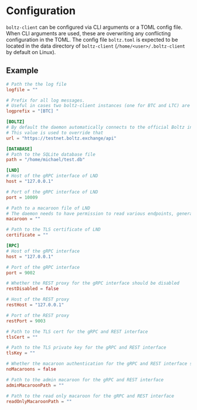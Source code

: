# Configuration

`boltz-client` can be configured via CLI arguments or a TOML config file. When CLI arguments are used, these are overwriting any conflicting configuration in the TOML. The config file `boltz.toml` is expected to be located in the data directory of `boltz-client` (`/home/<user>/.boltz-client` by default on Linux).

## Example

```toml
# Path the the log file
logfile = ""

# Prefix for all log messages.
# Useful in cases two boltz-client instances (one for BTC and LTC) are running in a single Docker container
logprefix = "[BTC] "

[BOLTZ]
# By default the daemon automatically connects to the official Boltz instance for the network LND is on
# This value is used to override that
url = "https://testnet.boltz.exchange/api"

[DATABASE]
# Path to the SQLite database file
path = "/home/michael/test.db"

[LND]
# Host of the gRPC interface of LND
host = "127.0.0.1"

# Port of the gRPC interface of LND
port = 10009

# Path to a macaroon file of LND
# The daemon needs to have permission to read various endpoints, generate addresses and pay invoices
macaroon = ""

# Path to the TLS certificate of LND
certificate = ""

[RPC]
# Host of the gRPC interface
host = "127.0.0.1"

# Port of the gRPC interface
port = 9002

# Whether the REST proxy for the gRPC interface should be disabled
restDisabled = false

# Host of the REST proxy
restHost = "127.0.0.1"

# Port of the REST proxy
restPort = 9003

# Path to the TLS cert for the gRPC and REST interface
tlsCert = ""

# Path to the TLS private key for the gRPC and REST interface
tlsKey = ""

# Whether the macaroon authentication for the gRPC and REST interface should be disabled
noMacaroons = false

# Path to the admin macaroon for the gRPC and REST interface
adminMacaroonPath = ""

# Path to the read only macaroon for the gRPC and REST interface
readOnlyMacaroonPath = ""
```
